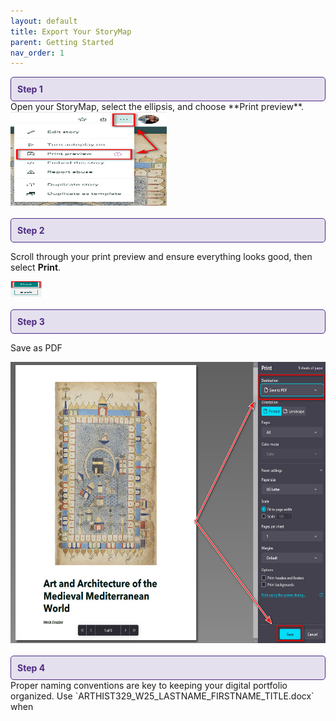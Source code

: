 ```yaml
---
layout: default
title: Export Your StoryMap
parent: Getting Started
nav_order: 1
---
```


<div style="border: 1px solid #4E2A84; background-color: #E4E0EE; padding: 10px; border-radius: 5px; color: #4E2A84;">
  <strong>Step 1</strong>
</div>
Open your StoryMap, select the ellipsis, and choose **Print preview**.

<img src="https://raw.githubusercontent.com/nulib-ds/NU-ARTHIST329/refs/heads/main/content/img/print_preview.jpg" width="250" height="150">
<br>
<br>

<div style="border: 1px solid #4E2A84; background-color: #E4E0EE; padding: 10px; border-radius: 5px; color: #4E2A84;">
  <strong>Step 2</strong>
</div>

Scroll through your print preview and ensure everything looks good, then select **Print**.

<img src="https://raw.githubusercontent.com/nulib-ds/NU-ARTHIST329/refs/heads/main/content/img/print.jpg" width="50" height="25">
<br>
<br>

<div style="border: 1px solid #4E2A84; background-color: #E4E0EE; padding: 10px; border-radius: 5px; color: #4E2A84;">
  <strong>Step 3</strong>
</div>

Save as PDF

<img src="https://raw.githubusercontent.com/nulib-ds/NU-ARTHIST329/refs/heads/main/content/img/save_as_adobe.jpg" width="550" height="450">
<br>
<br>

<div style="border: 1px solid #4E2A84; background-color: #E4E0EE; padding: 10px; border-radius: 5px; color: #4E2A84;">
  <strong>Step 4</strong>
</div>
Proper naming conventions are key to keeping your digital portfolio organized. Use `ARTHIST329_W25_LASTNAME_FIRSTNAME_TITLE.docx` when 
